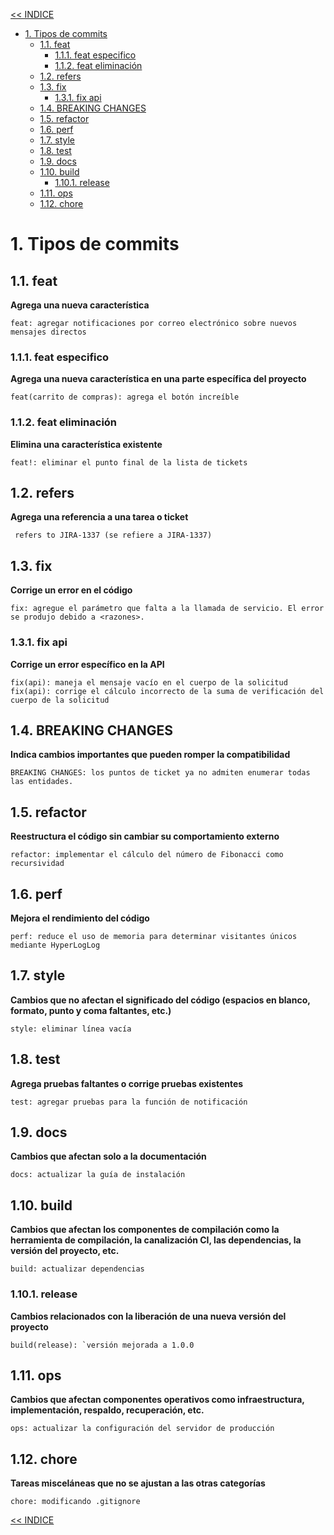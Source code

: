 [<< INDICE](../README.md)
- [1. Tipos de commits](#1-tipos-de-commits)
  - [1.1. feat](#11-feat)
    - [1.1.1. feat especifico](#111-feat-especifico)
    - [1.1.2. feat eliminación](#112-feat-eliminación)
  - [1.2. refers](#12-refers)
  - [1.3. fix](#13-fix)
    - [1.3.1. fix api](#131-fix-api)
  - [1.4. BREAKING CHANGES](#14-breaking-changes)
  - [1.5. refactor](#15-refactor)
  - [1.6. perf](#16-perf)
  - [1.7. style](#17-style)
  - [1.8. test](#18-test)
  - [1.9. docs](#19-docs)
  - [1.10. build](#110-build)
    - [1.10.1. release](#1101-release)
  - [1.11. ops](#111-ops)
  - [1.12. chore](#112-chore)

# 1. Tipos de commits
## 1.1. feat
**Agrega una nueva característica**
```console
feat: agregar notificaciones por correo electrónico sobre nuevos mensajes directos
```
### 1.1.1. feat especifico
**Agrega una nueva característica en una parte específica del proyecto**
```console
feat(carrito de compras): agrega el botón increíble
```
### 1.1.2. feat eliminación
**Elimina una característica existente**
```console
feat!: eliminar el punto final de la lista de tickets
```
## 1.2. refers
**Agrega una referencia a una tarea o ticket**
```console
 refers to JIRA-1337 (se refiere a JIRA-1337)
```
## 1.3. fix
**Corrige un error en el código**
```console
fix: agregue el parámetro que falta a la llamada de servicio. El error se produjo debido a <razones>.
```
### 1.3.1. fix api
**Corrige un error específico en la API**
```console
fix(api): maneja el mensaje vacío en el cuerpo de la solicitud
fix(api): corrige el cálculo incorrecto de la suma de verificación del cuerpo de la solicitud
```
## 1.4. BREAKING CHANGES
**Indica cambios importantes que pueden romper la compatibilidad**
```console
BREAKING CHANGES: los puntos de ticket ya no admiten enumerar todas las entidades.
```
## 1.5. refactor
**Reestructura el código sin cambiar su comportamiento externo**
```console
refactor: implementar el cálculo del número de Fibonacci como recursividad
```
## 1.6. perf
**Mejora el rendimiento del código**
```console
perf: reduce el uso de memoria para determinar visitantes únicos mediante HyperLogLog
```
## 1.7. style
**Cambios que no afectan el significado del código (espacios en blanco, formato, punto y coma faltantes, etc.)**
```console
style: eliminar línea vacía
```
## 1.8. test
**Agrega pruebas faltantes o corrige pruebas existentes**
```console
test: agregar pruebas para la función de notificación
```
## 1.9. docs
**Cambios que afectan solo a la documentación**
```console
docs: actualizar la guía de instalación
```
## 1.10. build
**Cambios que afectan los componentes de compilación como la herramienta de compilación, la canalización CI, las dependencias, la versión del proyecto, etc.**
```console
build: actualizar dependencias
```
### 1.10.1. release
**Cambios relacionados con la liberación de una nueva versión del proyecto**
```console
build(release): `versión mejorada a 1.0.0
```
## 1.11. ops
**Cambios que afectan componentes operativos como infraestructura, implementación, respaldo, recuperación, etc.**
```console
ops: actualizar la configuración del servidor de producción
```
## 1.12. chore
**Tareas misceláneas que no se ajustan a las otras categorías**
```console
chore: modificando .gitignore
```
[<< INDICE](../README.md)